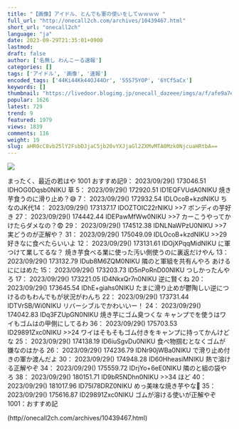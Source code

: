 ```yaml
---
title: "【画像】アイドル、とんでも軍の使いをしてｗｗｗｗ "
full_url: "http://onecall2ch.com/archives/10439467.html"
short_url: "onecall2ch"
language: "ja"
date: 2023-09-29T21:35:01+0900
lastmod: 
draft: false
author: ['名無し わんこーる速報']
categories: []
tags: ['アイドル', '画像', '速報']
encoded_tags: ['44Ki44Kk44OJ44Or', '55S75YOP', '6YCf5aCx']
keywords: []
thumbnail: "https://livedoor.blogimg.jp/onecall_dazeee/imgs/a/f/afe9a7e7-s.jpg"
popular: 1626
latest: 729
trend: 9
featured: 1979
views: 1839
comments: 116
weight: 19
slug: aHR0cC8vb25lY2FsbDJjaC5jb20vYXJjaGl2ZXMvMTA0Mzk0NjcuaHRtbA==
---
```


![](https://livedoor.blogimg.jp/onecall_dazeee/imgs/a/f/afe9a7e7-s.jpg)

まったく、最近の若はや 1001 おすすめ記9： 2023/09/29() 173046.51 IDHOG0Dqsb0NIKU 草 5： 2023/09/29() 172920.51 ID1EQFVUdA0NIKU 焼き芋食うのに滑り止め？😅 7： 2023/09/29() 172932.54 IDLOcoB+kzdNIKU ちなのJK代14： 2023/09/29() 173137.17 IDOZTOIC22rNIKU >>7 ボンディの芋好き 27： 2023/09/29() 174442.44 IDEPawMfWw0NIKU >>7 カーこうやってかけたらダメなの？😨 29： 2023/09/29() 174512.38 IDNLNaWPzU0NIKU >>7 実どうのが正解や？ 31： 2023/09/29() 175049.09 IDLOcoB+kzdNIKU >>29 好きなに食べたらいいよ 12： 2023/09/29() 173131.61 IDOjXPqqMidNIKU に軍つけて業してるな？ 焼き芋食べる業に使った汚い側使うのに裏返だけやん 13： 2023/09/29() 173132.79 IDub8M6ZQM0NIKU 隣のと軍組を共有んやろ あけるににはめた 15： 2023/09/29() 173203.73 ID5nPoRnD00NIKU つしかったんやろ 17： 2023/09/29() 173221.05 ID4NkxQr7n0NIKU 逆に賢くね 20： 2023/09/29() 173645.54 IDhE+giahs0NIKU たまに滑り止めが鬱陶しい逆につけるのもわんでもが状況がわんち 22： 2023/09/29() 173731.44 IDTVrSB/Wi0NIKU リバーシブルでかわいいー！ 24： 2023/09/29() 174042.83 IDq3FZUpGN0NIKU 焼き芋にゴム臭つくな キャンプでを使うはワイもゴムはの甲側にしてるわ 36： 2023/09/29() 175703.53 ID29891Zxc0NIKU >>24 ワイはそもそもゴム付きをキャンプに持ってかんけどな 25： 2023/09/29() 174138.19 ID6iuSgvDu0NIKU 食べ物掴むとなくゴムが嫌なのはかる 26： 2023/09/29() 174236.79 IDNr90jWBa0NIKU で滑り止め付きの軍か渡んだよ 30： 2023/09/29() 174948.28 ID60HheasiMNIKU 熱で溶ける正解やぞ 34： 2023/09/29() 175559.72 IDrjYo+6eE0NIKU 隣のと組の袋やろ 38： 2023/09/29() 180151.71 ID9bR5NDhn0NIKU >>34 ほど 40： 2023/09/29() 181017.96 ID75I78DRZ0NIKU めっ美味な焼き芋やな🍠 35： 2023/09/29() 175616.87 ID29891Zxc0NIKU ゴムが溶ける使いが正解やぞ 1001：おすすめ記

(http//onecall2ch.com/archives/10439467.html)

